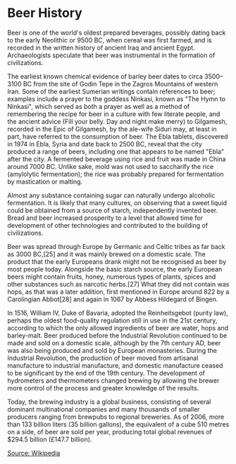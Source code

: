 # Beer History
Beer is one of the world's oldest prepared beverages, possibly dating back to the early Neolithic or 9500 BC, when cereal was first farmed, and is recorded in the written history of ancient Iraq and ancient Egypt. Archaeologists speculate that beer was instrumental in the formation of civilizations.

The earliest known chemical evidence of barley beer dates to circa 3500–3100 BC from the site of Godin Tepe in the Zagros Mountains of western Iran. Some of the earliest Sumerian writings contain references to beer; examples include a prayer to the goddess Ninkasi, known as "The Hymn to Ninkasi", which served as both a prayer as well as a method of remembering the recipe for beer in a culture with few literate people, and the ancient advice (Fill your belly. Day and night make merry) to Gilgamesh, recorded in the Epic of Gilgamesh, by the ale-wife Siduri may, at least in part, have referred to the consumption of beer. The Ebla tablets, discovered in 1974 in Ebla, Syria and date back to 2500 BC, reveal that the city produced a range of beers, including one that appears to be named "Ebla" after the city. A fermented beverage using rice and fruit was made in China around 7000 BC. Unlike sake, mold was not used to saccharify the rice (amylolytic fermentation); the rice was probably prepared for fermentation by mastication or malting.

Almost any substance containing sugar can naturally undergo alcoholic fermentation. It is likely that many cultures, on observing that a sweet liquid could be obtained from a source of starch, independently invented beer. Bread and beer increased prosperity to a level that allowed time for development of other technologies and contributed to the building of civilizations.

Beer was spread through Europe by Germanic and Celtic tribes as far back as 3000 BC,[25] and it was mainly brewed on a domestic scale. The product that the early Europeans drank might not be recognised as beer by most people today. Alongside the basic starch source, the early European beers might contain fruits, honey, numerous types of plants, spices and other substances such as narcotic herbs.[27] What they did not contain was hops, as that was a later addition, first mentioned in Europe around 822 by a Carolingian Abbot[28] and again in 1067 by Abbess Hildegard of Bingen.

In 1516, William IV, Duke of Bavaria, adopted the Reinheitsgebot (purity law), perhaps the oldest food-quality regulation still in use in the 21st century, according to which the only allowed ingredients of beer are water, hops and barley-malt. Beer produced before the Industrial Revolution continued to be made and sold on a domestic scale, although by the 7th century AD, beer was also being produced and sold by European monasteries. During the Industrial Revolution, the production of beer moved from artisanal manufacture to industrial manufacture, and domestic manufacture ceased to be significant by the end of the 19th century. The development of hydrometers and thermometers changed brewing by allowing the brewer more control of the process and greater knowledge of the results.

Today, the brewing industry is a global business, consisting of several dominant multinational companies and many thousands of smaller producers ranging from brewpubs to regional breweries. As of 2006, more than 133 billion liters (35 billion gallons), the equivalent of a cube 510 metres on a side, of beer are sold per year, producing total global revenues of $294.5 billion (£147.7 billion).

[Source: Wikipedia](https://en.wikipedia.org/wiki/Beer#History 'wikipedia')
